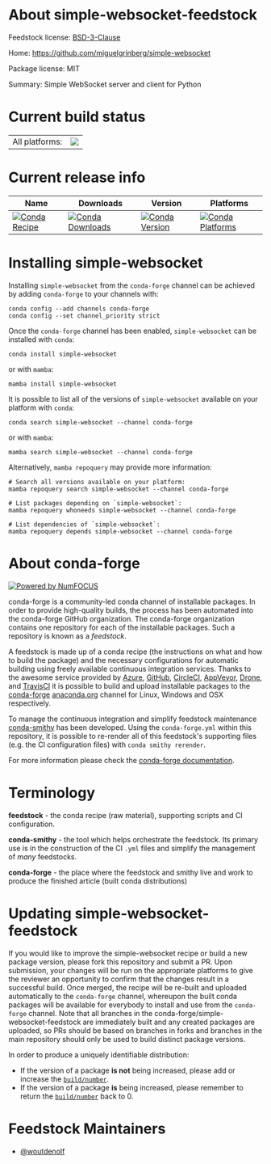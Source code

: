 About simple-websocket-feedstock
================================

Feedstock license: [BSD-3-Clause](https://github.com/conda-forge/simple-websocket-feedstock/blob/main/LICENSE.txt)

Home: https://github.com/miguelgrinberg/simple-websocket

Package license: MIT

Summary: Simple WebSocket server and client for Python

Current build status
====================


<table><tr><td>All platforms:</td>
    <td>
      <a href="https://dev.azure.com/conda-forge/feedstock-builds/_build/latest?definitionId=19156&branchName=main">
        <img src="https://dev.azure.com/conda-forge/feedstock-builds/_apis/build/status/simple-websocket-feedstock?branchName=main">
      </a>
    </td>
  </tr>
</table>

Current release info
====================

| Name | Downloads | Version | Platforms |
| --- | --- | --- | --- |
| [![Conda Recipe](https://img.shields.io/badge/recipe-simple--websocket-green.svg)](https://anaconda.org/conda-forge/simple-websocket) | [![Conda Downloads](https://img.shields.io/conda/dn/conda-forge/simple-websocket.svg)](https://anaconda.org/conda-forge/simple-websocket) | [![Conda Version](https://img.shields.io/conda/vn/conda-forge/simple-websocket.svg)](https://anaconda.org/conda-forge/simple-websocket) | [![Conda Platforms](https://img.shields.io/conda/pn/conda-forge/simple-websocket.svg)](https://anaconda.org/conda-forge/simple-websocket) |

Installing simple-websocket
===========================

Installing `simple-websocket` from the `conda-forge` channel can be achieved by adding `conda-forge` to your channels with:

```
conda config --add channels conda-forge
conda config --set channel_priority strict
```

Once the `conda-forge` channel has been enabled, `simple-websocket` can be installed with `conda`:

```
conda install simple-websocket
```

or with `mamba`:

```
mamba install simple-websocket
```

It is possible to list all of the versions of `simple-websocket` available on your platform with `conda`:

```
conda search simple-websocket --channel conda-forge
```

or with `mamba`:

```
mamba search simple-websocket --channel conda-forge
```

Alternatively, `mamba repoquery` may provide more information:

```
# Search all versions available on your platform:
mamba repoquery search simple-websocket --channel conda-forge

# List packages depending on `simple-websocket`:
mamba repoquery whoneeds simple-websocket --channel conda-forge

# List dependencies of `simple-websocket`:
mamba repoquery depends simple-websocket --channel conda-forge
```


About conda-forge
=================

[![Powered by
NumFOCUS](https://img.shields.io/badge/powered%20by-NumFOCUS-orange.svg?style=flat&colorA=E1523D&colorB=007D8A)](https://numfocus.org)

conda-forge is a community-led conda channel of installable packages.
In order to provide high-quality builds, the process has been automated into the
conda-forge GitHub organization. The conda-forge organization contains one repository
for each of the installable packages. Such a repository is known as a *feedstock*.

A feedstock is made up of a conda recipe (the instructions on what and how to build
the package) and the necessary configurations for automatic building using freely
available continuous integration services. Thanks to the awesome service provided by
[Azure](https://azure.microsoft.com/en-us/services/devops/), [GitHub](https://github.com/),
[CircleCI](https://circleci.com/), [AppVeyor](https://www.appveyor.com/),
[Drone](https://cloud.drone.io/welcome), and [TravisCI](https://travis-ci.com/)
it is possible to build and upload installable packages to the
[conda-forge](https://anaconda.org/conda-forge) [anaconda.org](https://anaconda.org/)
channel for Linux, Windows and OSX respectively.

To manage the continuous integration and simplify feedstock maintenance
[conda-smithy](https://github.com/conda-forge/conda-smithy) has been developed.
Using the ``conda-forge.yml`` within this repository, it is possible to re-render all of
this feedstock's supporting files (e.g. the CI configuration files) with ``conda smithy rerender``.

For more information please check the [conda-forge documentation](https://conda-forge.org/docs/).

Terminology
===========

**feedstock** - the conda recipe (raw material), supporting scripts and CI configuration.

**conda-smithy** - the tool which helps orchestrate the feedstock.
                   Its primary use is in the construction of the CI ``.yml`` files
                   and simplify the management of *many* feedstocks.

**conda-forge** - the place where the feedstock and smithy live and work to
                  produce the finished article (built conda distributions)


Updating simple-websocket-feedstock
===================================

If you would like to improve the simple-websocket recipe or build a new
package version, please fork this repository and submit a PR. Upon submission,
your changes will be run on the appropriate platforms to give the reviewer an
opportunity to confirm that the changes result in a successful build. Once
merged, the recipe will be re-built and uploaded automatically to the
`conda-forge` channel, whereupon the built conda packages will be available for
everybody to install and use from the `conda-forge` channel.
Note that all branches in the conda-forge/simple-websocket-feedstock are
immediately built and any created packages are uploaded, so PRs should be based
on branches in forks and branches in the main repository should only be used to
build distinct package versions.

In order to produce a uniquely identifiable distribution:
 * If the version of a package **is not** being increased, please add or increase
   the [``build/number``](https://docs.conda.io/projects/conda-build/en/latest/resources/define-metadata.html#build-number-and-string).
 * If the version of a package **is** being increased, please remember to return
   the [``build/number``](https://docs.conda.io/projects/conda-build/en/latest/resources/define-metadata.html#build-number-and-string)
   back to 0.

Feedstock Maintainers
=====================

* [@woutdenolf](https://github.com/woutdenolf/)

